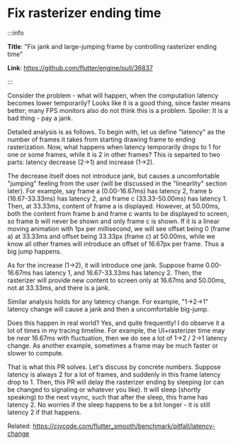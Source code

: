 # Fix rasterizer ending time

:::info

**Title**: "Fix jank and large-jumping frame by controlling rasterizer ending time"

**Link**: https://github.com/flutter/engine/pull/36837

:::

Consider the problem - what will happen, when the computation latency becomes lower temporarily? Looks like it is a good thing, since faster means better; many FPS monitors also do not think this is a problem. Spoiler: It is a bad thing - pay a jank.

Detailed analysis is as follows. To begin with, let us define "latency" as the number of frames it takes from starting drawing frame to ending rasterization. Now, what happens when latency temporarily drops to 1 for one or some frames, while it is 2 in other frames? This is separted to two parts: latency decrease (2->1) and increase (1->2).

The decrease itself does not introduce jank, but causes a uncomfortable "jumping" feeling from the user (will be discussed in the "linearlity" section later). For example, say frame a (0.00-16.67ms) has latency 2, frame b (16.67-33.33ms) has latency 2, and frame c (33.33-50.00ms) has latency 1. Then, at 33.33ms, content of frame a is displayed. However, at 50.00ms, both the content from frame b and frame c wants to be displayed to screen, so frame b will never be shown and only frame c is shown. If it is a linear moving animation with 1px per millisecond, we will see offset being 0 (frame a) at 33.33ms and offset being 33.33px (frame c) at 50.00ms, while we know all other frames will introduce an offset of 16.67px per frame. Thus a big jump happens.

As for the increase (1->2), it will introduce one jank. Suppose frame 0.00-16.67ms has latency 1, and 16.67-33.33ms has latency 2. Then, the rasterizer will provide new content to screen only at 16.67ms and 50.00ms, not at 33.33ms, and there is a jank.

Similar analysis holds for any latency change. For example, "1->2->1" latency change will cause a jank and then a uncomfortable big-jump.

Does this happen in real world? Yes, and quite frequently! I do observe it a lot of times in my tracing timeline. For example, the UI+rasterizer time may be *near* 16.67ms with fluctuation, then we do see a lot of 1->2 / 2->1 latency change. As another example, sometimes a frame may be much faster or slower to compute.

That is what this PR solves. Let's discuss by concrete numbers. Suppose latency is always 2 for a lot of frames, and suddenly in this frame latency drop to 1. Then, this PR will delay the rasterizer ending by sleeping (or can be changed to signaling or whatever you like). It will sleep (shortly speaking) to the next vsync, such that after the sleep, this frame has latency 2. No worries if the sleep happens to be a bit longer - it is still latency 2 if that happens.

Related: https://cjycode.com/flutter_smooth/benchmark/pitfall/latency-change